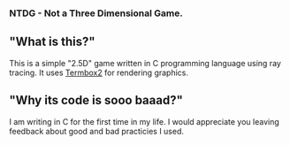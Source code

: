 ### NTDG - Not a Three Dimensional Game.
## "What is this?"
This is a simple "2.5D" game written in C programming language using ray tracing.
It uses [Termbox2](https://github.com/termbox/termbox2) for rendering graphics.
## "Why its code is sooo baaad?"
I am writing in C for the first time in my life. I would appreciate you leaving feedback about good and bad practicies I used.

